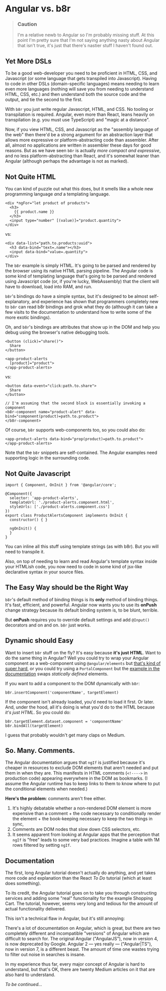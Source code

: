 # Angular vs. b8r

> ### Caution
> I'm a relative newb to Angular so I'm probably missing stuff.
> At this point I'm pretty sure that I'm not saying anything nasty
> about Angular that isn't true, it's just that there's nastier
> stuff I haven't found out.

## Yet More DSLs

To be a good web-developer you need to be proficient in HTML, CSS, and
Javascript (or some language that gets transpiled into Javascript). 
Having to code in other DSLs (domain-specific languages) means needing
to learn even more languages (nothing will save you from needing to 
understand HTML, CSS, etc.) and then understand both the source code
and the output, and tie the second to the first.

With `b8r` you just write regular Javascript, HTML, and CSS. No tooling or
transpilation is required. Angular, even more than React, leans heavily on 
transpilation (e.g. you must use TypeScript) and "magic at a distance".

Now, if you view HTML, CSS, and Javascript as the "assembly language of
the web" then there'd be a strong argument for an abstraction layer
that allows more expressive or platform-abstracting code than assembler.
After all, almost no applications are written in assembler these days for
good reasons. But as we have seen `b8r` is actually *more compact and
expressive*, and no less platform-abstracting than React, and it's somewhat
leaner than Angular (although perhaps the advantage is not as marked).

## Not Quite HTML

You can kind of puzzle out what this does, but it smells like a whole
new programming language *and* a templating language.

    <div *ngFor="let product of products">
      <h3>
        {{ product.name }}
      </h3>
      <input type="number" [(value)]="product.quantity">
    </div>

vs:

    <div data-list="path.to.products:uuid">
      <h3 data-bind="text=.name"></h3>
      <input data-bind="value=.quantity">
    </div>

The `b8r` example is simply HTML. It's going to be parsed and rendered by
the browser using its native HTML parsing pipeline. The Angular code is some
kind of templating language that's going to be parsed and rendered using
Javascript code (or, if you're lucky, WebAssembly) that the client will have to
download, load into RAM, and run.

`b8r`'s bindings do have a simple syntax, but it's designed to be almost
self-explanatory, and experience has shown that programmers completely new
to `b8r` can read b8r bindings and grok what they do (although it can take
a few visits to the documentation to understand how to write some of the
more exotic bindings).

Oh, and `b8r`'s bindings are attributes that show up in the DOM and help
you debug using the browser's native debugging tools.

    <button (click)="share()">
      Share
    </button>

    <app-product-alerts
      [product]="product">
    </app-product-alerts>

vs:

    <button data-event="click:path.to.share">
      Share
    </button>

    // I'm assuming that the second block is essentially invoking a component
    <b8r-component name="product-alert" data-bind="component(product)=path.to.product">
    </b8r-component>

Of course, `b8r` supports web-components too, so you could also do:

    <app-product-alerts data-bind="prop(product)=path.to.product">
    </app-product-alerts>

Note that the `b8r` snippets are self-contained. The Angular examples need supporting 
logic in the surrounding code.

## Not Quite Javascript

    import { Component, OnInit } from '@angular/core';

    @Component({
      selector: 'app-product-alerts',
      templateUrl: './product-alerts.component.html',
      styleUrls: ['./product-alerts.component.css']
    })
    export class ProductAlertsComponent implements OnInit {
      constructor() { }

      ngOnInit() {
      }
    }

You can inline all this stuff using template strings (as with b8r). But you will
need to transpile it.

Also, on top of needing to learn and read Angular's template syntax inside
your HTMLish code, you now need to code in some kind of jsx-like declarative
syntax in your source files.

## The Easy Way should be the Right Way

`b8r`'s default method of binding things is its **only** method of binding things.
It's fast, efficient, and powerful. Angular now wants you to use its **onPush**
change strategy because its default binding system is, to be blunt, terrible.

But **onPush** requires you to override default settings and add `@Input()` decorators
and on and on. `b8r` just works.

## Dynamic should Easy

Want to insert `b8r` stuff on the fly? It's easy because **it's just HTML**. Want to
do the same thing in Angular? Well you could try to wrap your Angular component as
a web-component using `@angular/elements` but 
[that's kind of super hard](https://angular.io/guide/elements#transforming-components-to-custom-elements),
or you could try using a `PortalComponent` but the 
[example in the documentation](https://material.angular.io/cdk/portal/overview)
swaps *statically defined* elements.

If you want to add a component to the DOM dynamically with `b8r`:

    b8r.insertComponent('componentName', targetElement)

If the component isn't already loaded, you'd need to load it first.
Or later. And, under the hood, all it's doing is what you'd do to the
HTML because *it's just HTML*. So you could do:

    b8r.targetElement.dataset.component = 'componentName'
    b8r.bindAll(targetElement)

I guess that probably wouldn't get many claps on Medium.

## So. Many. Comments.

The Angular documentation argues that `ngIf` is justified because it's cheaper in
resources to exclude DOM elements that aren't needed and put them in when they
are. This manifests in HTML comments (`<!---->` in production code) appearing everywhere 
in the DOM as bookmarks. (I assume the Angular runtime has to keep links to them to
know where to put the conditional elements when needed.)

**Here's the problem**: comments aren't free either.

1. It's highly debatable whether a non-rendered DOM element is more expensive than a 
   comment + the code necessary to conditionally render the element + the book-keeping 
   necessary to keep the two things in sync,
2. Comments are DOM nodes that slow down CSS selectors, etc.
3. It seems apparent from looking at Angular apps that the perception that `ngIf` is
   "free" leads to some very bad practices. Imagine a table with 1M rows filtered by
   setting `ngIf`.

## Documentation

The first, long Angular tutorial doesn't actually do anything, and yet takes more code
and explanation than the React *To Do* tutorial (which at least does something).

To its credit, the Angular tutorial goes on to take you through constructing
services and adding some "real" functionality for the example Shopping Cart.
The tutorial, however, seems very long and tedious for the amount of actual
functionality delivered.

This isn't a technical flaw in Angular, but it's still annoying:

There's a lot of documentation on Angular, which is great, but there are two completely 
different and incompatible "versions" of Angular which are difficult to search for. The 
original Angular ("AngularJS"), now in version 4, is now deprecated by Google. 
Angular 2 — yes really — ("Angular|TS"), now in version 7, is a different beast. 
The amount of time one wastes trying to filter out noise in searches is insane.

In my experience thus far, every major concept of Angular is hard to understand, but
that's OK, there are twenty Medium articles on it that are also hard to understand.

*To be continued…*
